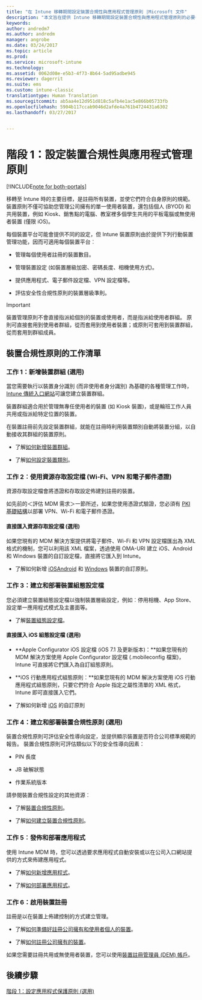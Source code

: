 ```yaml
---
title: "在 Intune 移轉期間設定裝置合規性與應用程式管理原則 |Microsoft 文件"
description: "本文旨在提供 Intune 移轉期間設定裝置合規性與應用程式管理原則的必要步驟。"
keywords: 
author: andredm7
ms.author: andredm
manager: angrobe
ms.date: 03/24/2017
ms.topic: article
ms.prod: 
ms.service: microsoft-intune
ms.technology: 
ms.assetid: 0062d08e-e5b3-4f73-8b64-5ad95adbe945
ms.reviewer: dagerrit
ms.suite: ems
ms.custom: intune-classic
translationtype: Human Translation
ms.sourcegitcommit: ab5aa4e12d951d818c5afb4e1ac5e866b05733fb
ms.openlocfilehash: 5904b117ccab9046d2afde4a761b4724431a6302
ms.lasthandoff: 03/27/2017


---
```


# <a name="phase-1-configure-device-compliance-and-app-management-policies"></a>階段 1：設定裝置合規性與應用程式管理原則

[!INCLUDE[note for both-portals](../includes/note-for-both-portals.md)]

移轉至 Intune 時的主要目標，是註冊所有裝置，並使它們符合自身原則的規範。 裝置原則不僅可協助您管理公司擁有的單一使用者裝置，還包括個人 (BYOD) 和共用裝置，例如 Kiosk、銷售點的電腦、教室裡多個學生共用的平板電腦或無使用者裝置 (僅限 iOS)。

每個裝置平台可能會提供不同的設定，但 Intune 裝置原則由於提供下列行動裝置管理功能，因而可適用每個裝置平台︰

-   管理每個使用者註冊的裝置數目。

-   管理裝置設定 (如裝置層級加密、密碼長度、相機使用方式)。

-   提供應用程式、電子郵件設定檔、VPN 設定檔等。

-   評估安全性合規性原則的裝置層級準則。

> [!IMPORTANT]
> 裝置管理原則不會直接指派給個別的裝置或使用者，而是指派給使用者群組。 原則可直接套用到使用者群組，從而套用到使用者裝置；或原則可套用到裝置群組，從而套用到群組成員。

## <a name="task-list-for-device-compliance-policies"></a>裝置合規性原則的工作清單

### <a name="task-1-add-device-groups-optional"></a>工作 1：新增裝置群組 (選用)

當您需要執行以裝置身分識別 (而非使用者身分識別) 為基礎的各種管理工作時，[Intune 傳統入口網站](https://manage.microsoft.com/)可讓您建立裝置群組。

裝置群組適合用於管理無專任使用者的裝置 (如 Kiosk 裝置)，或是輪班工作人員共用或指派給特定位置的裝置。

在裝置註冊前先設定裝置群組，就能在註冊時利用裝置類別自動將裝置分組，以自動接收其群組的裝置原則。

-   了解[如何新增裝置群組](https://docs.microsoft.com/intune/get-started/start-with-a-paid-subscription-to-microsoft-intune-step-5)。

-   了解[如何設定裝置類別](https://docs.microsoft.com/intune/deploy-use/categorize-devices-with-device-group-mapping-in-microsoft-intune)。

### <a name="task-2-use-resource-access-profiles-wi-fi-vpn-and-email-certificates"></a>工作 2︰使用資源存取設定檔 (Wi-Fi、VPN 和電子郵件憑證)

資源存取設定檔會將憑證和存取設定佈建到註冊的裝置。

如先前的＜評估 MDM 需求＞一節所述，如果您使用憑證式驗證，您必須有 [PKI 基礎結構](https://docs.microsoft.com/intune/deploy-use/secure-resource-access-with-certificate-profiles)以部署 VPN、Wi-Fi 和電子郵件憑證。

#### <a name="direct-import-of-resource-access-profiles-optional"></a>直接匯入資源存取設定檔 (選用)

如果您現有的 MDM 解決方案提供將電子郵件、Wi-Fi 和 VPN 設定檔匯出為 XML 格式的機制，您可以利用該 XML 檔案，透過使用 OMA-URI 建立 iOS、Android 和 Windows 裝置的自訂設定檔，直接將它匯入到 Intune。

-   了解如何新增 [iOS](https://docs.microsoft.com/intune/deploy-use/ios-policy-settings-in-microsoft-intune)[Android](https://docs.microsoft.com/intune/deploy-use/android-policy-settings-in-microsoft-intune) 和 [Windows](https://docs.microsoft.com/intune/deploy-use/windows-10-policy-settings-in-microsoft-intune) 裝置的自訂原則。

### <a name="task-3-create-and-deploy-device-configuration-profiles"></a>工作 3：建立和部署裝置組態設定檔

您必須建立裝置組態設定檔以強制裝置層級設定，例如︰停用相機、App Store、設定單一應用程式模式及主畫面等。

- 了解[裝置組態設定檔](https://docs.microsoft.com/intune-azure/configure-devices/how-to-create-device-profiles)。

####  <a name="direct-import-of-ios-configuration-profiles-optional"></a>直接匯入 iOS 組態設定檔 (選用)

-   **Apple Configurator iOS 設定檔 (iOS 7.1 及更新版本)：**如果您現有的 MDM 解決方案使用 Apple Configurator 設定檔 (.mobileconfig 檔案)，Intune 可直接將它們匯入為自訂組態原則。

-   **iOS 行動應用程式組態原則︰**如果您現有的 MDM 解決方案使用 iOS 行動應用程式組態原則，只要它們符合 Apple 指定之屬性清單的 XML 格式，Intune 即可直接匯入它們。

- 了解如何新增 [iOS](https://docs.microsoft.com/intune/deploy-use/ios-policy-settings-in-microsoft-intune#custom-policy-settings) 的自訂原則

### <a name="task-4-create-and-deploy-device-compliance-policies-optional"></a>工作 4：建立和部署裝置合規性原則 (選用)

裝置合規性原則可評估安全性導向設定，並提供顯示裝置是否符合公司標準規範的報告。 裝置合規性原則可評估類似以下的安全性導向因素：

-   PIN 長度

-   JB 破解狀態

-   作業系統版本

請參閱裝置合規性設定的其他資源︰

-   了解[裝置合規性原則](https://docs.microsoft.com/intune/deploy-use/introduction-to-device-compliance-policies-in-microsoft-intune)。

-   了解[如何建立裝置合規性原則](https://docs.microsoft.com/intune/deploy-use/create-a-device-compliance-policy-in-microsoft-intune)。

### <a name="task-5-publish-and-deploy-apps"></a>工作 5︰發佈和部署應用程式

使用 Intune MDM 時，您可以透過要求應用程式自動安裝或以在公司入口網站提供的方式來佈建應用程式。

-   了解[如何新增應用程式](https://docs.microsoft.com/intune/deploy-use/add-apps)。

-   了解[如何部署應用程式](https://docs.microsoft.com/intune/deploy-use/deploy-apps)。

### <a name="task-6-enable-device-enrollment"></a>工作 6：啟用裝置註冊

註冊是以在裝置上佈建控制的方式建立管理。

-   了解[如何準備好註冊公司擁有和使用者個人的裝置](https://docs.microsoft.com/intune/deploy-use/enroll-devices-in-microsoft-intune)。

-   了解[如何註冊公司擁有的裝置](https://docs.microsoft.com/intune/deploy-use/manage-corporate-owned-devices)。

如果您需要註冊共用或無使用者裝置，您可以使用[裝置註冊管理員 (DEM) 帳戶](https://docs.microsoft.com/intune/deploy-use/enroll-corporate-owned-devices-with-the-device-enrollment-manager-in-microsoft-intune)。

## <a name="next-steps"></a>後續步驟 

[階段 1：設定應用程式保護原則 (選用)](https://docs.microsoft.com/intune/plan-design/migration-phase1-configure-app-protection-policies)

